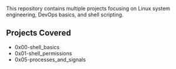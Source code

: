 This repository contains multiple projects focusing on Linux system engineering, DevOps basics, and shell scripting.

## Projects Covered
- 0x00-shell_basics
- 0x01-shell_permissions
- 0x05-processes_and_signals
